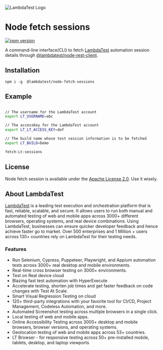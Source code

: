 ![LambdaTest Logo](https://www.lambdatest.com/resources/images/logos/logo.svg)

# Node fetch sessions

[![npm version](https://badge.fury.io/js/%40lambdatest%2Fnode-fetch-sessions.svg)](https://badge.fury.io/js/%40lambdatest%2Fnode-fetch-sessions.svg)

A command-line interface(CLI) to fetch [LambdaTest](https://www.lambdatest.com) automation session details through [@lambdatest/node-rest-client](https://www.npmjs.com/package/@lambdatest/node-rest-client).

## Installation

```
npm i -g  @lambdatest/node-fetch-sessions
```

## Example

```sh

// The username for the LambdaTest account
export LT_USERNAME=abc

// The accessKey for the LambdaTest account
export LT_LT_ACCESS_KEY=def

// The build name whose test session information is to be fetched
export LT_BUILD=Demo

fetch-Lt-sessions
```

## **License**

Node fetch session is available under the [Apache License 2.0](https://github.com/LambdaTest/test-at-scale/blob/main/LICENSE). Use it wisely.

## About LambdaTest

[LambdaTest](https://www.lambdatest.com/?utm_source=github&utm_medium=repo&utm_campaign=node-fetch-session) is a leading test execution and orchestration platform that is fast, reliable, scalable, and secure. It allows users to run both manual and automated testing of web and mobile apps across 3000+ different browsers, operating systems, and real device combinations. Using LambdaTest, businesses can ensure quicker developer feedback and hence achieve faster go to market. Over 500 enterprises and 1 Million + users across 130+ countries rely on LambdaTest for their testing needs.

### Features

-   Run Selenium, Cypress, Puppeteer, Playwright, and Appium automation tests across 3000+ real desktop and mobile environments.
-   Real-time cross browser testing on 3000+ environments.
-   Test on Real device cloud
-   Blazing fast test automation with HyperExecute
-   Accelerate testing, shorten job times and get faster feedback on code changes with Test At Scale.
-   Smart Visual Regression Testing on cloud
-   120+ third-party integrations with your favorite tool for CI/CD, Project Management, Codeless Automation, and more.
-   Automated Screenshot testing across multiple browsers in a single click.
-   Local testing of web and mobile apps.
-   Online Accessibility Testing across 3000+ desktop and mobile browsers, browser versions, and operating systems.
-   Geolocation testing of web and mobile apps across 53+ countries.
-   LT Browser - for responsive testing across 50+ pre-installed mobile, tablets, desktop, and laptop viewports
